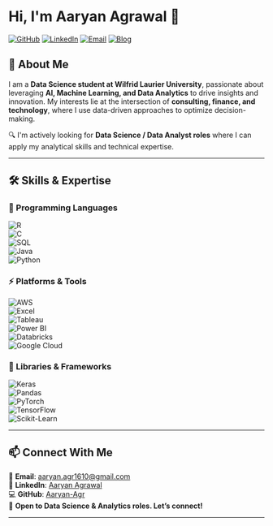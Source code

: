 # Hi, I'm Aaryan Agrawal 👋  

[![GitHub](https://img.shields.io/badge/GitHub-Aaryan--Agr-181717?style=flat&logo=github)](https://github.com/Aaryan-Agr)
[![LinkedIn](https://img.shields.io/badge/LinkedIn-Aaryan%20Agrawal-0A66C2?style=flat&logo=linkedin&logoColor=white)](https://www.linkedin.com/in/aaryan-agrawal01)
[![Email](https://img.shields.io/badge/Email-aaryan.agr1610%40gmail.com-D14836?style=flat&logo=gmail&logoColor=white)](mailto:aaryan.agr1610@gmail.com)
[![Blog](https://img.shields.io/badge/Portfolio-Coming%20Soon-blue?style=flat&logo=code)](#)

## 🚀 About Me  
I am a **Data Science student at Wilfrid Laurier University**, passionate about leveraging **AI, Machine Learning, and Data Analytics** to drive insights and innovation. My interests lie at the intersection of **consulting, finance, and technology**, where I use data-driven approaches to optimize decision-making.  

🔍 I'm actively looking for **Data Science / Data Analyst roles** where I can apply my analytical skills and technical expertise.  

---

## 🛠️ Skills & Expertise  

### 🚀 Programming Languages  
![R](https://img.shields.io/badge/R-276DC3?style=flat&logo=r&logoColor=white)  
![C](https://img.shields.io/badge/C-00599C?style=flat&logo=c&logoColor=white)  
![SQL](https://img.shields.io/badge/SQL-4479A1?style=flat&logo=sqlite&logoColor=white)  
![Java](https://img.shields.io/badge/Java-007396?style=flat&logo=openjdk&logoColor=white)  
![Python](https://img.shields.io/badge/Python-3776AB?style=flat&logo=python&logoColor=white)  


### ⚡ Platforms & Tools  

![AWS](https://img.shields.io/badge/AWS-232F3E?style=flat&logo=amazon-aws&logoColor=white) <br> 
![Excel](https://img.shields.io/badge/Excel-217346?style=flat&logo=microsoft-excel&logoColor=white)  <br> 
![Tableau](https://img.shields.io/badge/Tableau-E97627?style=flat&logo=tableau&logoColor=white)<br> 
![Power BI](https://img.shields.io/badge/Power%20BI-F2C811?style=flat&logo=power-bi&logoColor=black)<br> 
![Databricks](https://img.shields.io/badge/Databricks-FF3621?style=flat&logo=databricks&logoColor=white)  
![Google Cloud](https://img.shields.io/badge/Google%20Cloud-4285F4?style=flat&logo=google-cloud&logoColor=white)  


### 🔬 Libraries & Frameworks  
![Keras](https://img.shields.io/badge/Keras-D00000?style=flat&logo=keras&logoColor=white)  
![Pandas](https://img.shields.io/badge/Pandas-150458?style=flat&logo=pandas&logoColor=white)  
![PyTorch](https://img.shields.io/badge/PyTorch-EE4C2C?style=flat&logo=pytorch&logoColor=white)  
![TensorFlow](https://img.shields.io/badge/TensorFlow-FF6F00?style=flat&logo=tensorflow&logoColor=white)  
![Scikit-Learn](https://img.shields.io/badge/Scikit--Learn-F7931E?style=flat&logo=scikit-learn&logoColor=white)  
 
---

## 📫 Connect With Me  

📧 **Email**: [aaryan.agr1610@gmail.com](mailto:aaryan.agr1610@gmail.com)  
🔗 **LinkedIn**: [Aaryan Agrawal](https://www.linkedin.com/in/aaryan-agrawal01)  
💻 **GitHub**: [Aaryan-Agr](https://github.com/Aaryan-Agr)  
🚀 **Open to Data Science & Analytics roles. Let’s connect!**  

---

